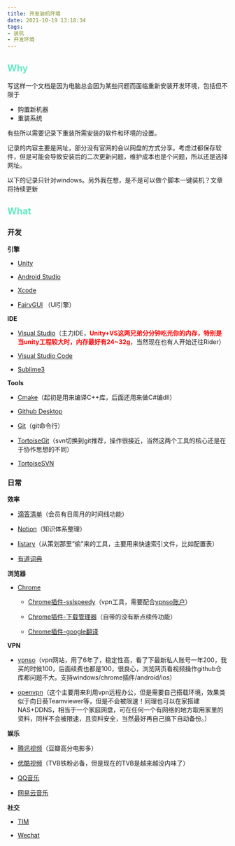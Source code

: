 ```yaml
---
title: 开发装机环境
date: 2021-10-19 13:18:34
tags: 
- 装机
- 开发环境
---
```


## <font color=#64EBC1>Why</font>

写这样一个文档是因为电脑总会因为某些问题而面临重新安装开发环境，包括但不限于

- 购置新机器
- 重装系统

有些所以需要记录下重装所需安装的软件和环境的设置。

记录的内容主要是网址，部分没有官网的会以网盘的方式分享。考虑过都保存软件，但是可能会导致安装后的二次更新问题，维护成本也是个问题，所以还是选择网址。

以下的记录只针对windows。另外我在想，是不是可以做个脚本一键装机？文章将持续更新

<!-- more -->

## <font color=#64EBC1>What</font>

### 开发

**引擎**

- [Unity](https://unity.cn/releases/full/2021)

- [Android Studio](https://developer.android.com/studio) 

- [Xcode](https://developer.apple.com/xcode/resources/) 

- [FairyGUI](https://www.fairygui.com/) （UI引擎）

**IDE**

- [Visual Studio](https://visualstudio.microsoft.com/zh-hans/vs/)（主力IDE，<font color=#ff0000>**Unity+VS这两兄弟分分钟吃光你的内存，特别是当unity工程较大时，内存最好有24~32g**</font>，当然现在也有人开始迁往Rider）

- [Visual Studio Code](https://code.visualstudio.com/?wt.mc_id=vscom_downloads)

- [Sublime3](https://www.sublimetext.com/3) 

**Tools**

- [Cmake](https://cmake.org/download/)（起初是用来编译C++库，后面还用来做C#编dll）

- [Github Desktop](https://desktop.github.com/)

- [Git](https://git-scm.com/downloads)（git命令行）

- [TortoiseGit](https://tortoisegit.org/download/)（svn切换到git推荐，操作很接近，当然这两个工具的核心还是在于协作思想的不同）

- [TortoiseSVN](https://tortoisesvn.net/downloads.zh.html)

### 日常

**效率**

- [滴答清单](https://dida365.com/about/download)（会员有日周月的时间线功能）

- [Notion](https://www.notion.so/desktop)（知识体系整理）

- [listary](https://www.listary.com/download)（从策划那里“偷”来的工具，主要用来快速索引文件，比如配置表）

- [有道词典](https://cidian.youdao.com/index.html)

**浏览器**

- [Chrome](https://dl.google.com/tag/s/appguid%3D%7B8A69D345-D564-463C-AFF1-A69D9E530F96%7D%26iid%3D%7B77CCCA8B-F59C-E570-E701-E2575690F29C%7D%26lang%3Dzh-CN%26browser%3D3%26usagestats%3D0%26appname%3DGoogle%2520Chrome%26needsadmin%3Dprefers%26ap%3Dx64-stable-statsdef_1%26installdataindex%3Dempty/chrome/install/ChromeStandaloneSetup64.exe)

    - [Chrome插件-sslspeedy](https://chrome.google.com/webstore/detail/sslspeedy/lmdbclggelcpbeoamojllkghfalbjeja)（vpn工具，需要配合[vpnso账户](https://1937o.com/main.php)）

    - [Chrome插件-下载管理器](https://chrome.google.com/webstore/detail/chrono-download-manager/mciiogijehkdemklbdcbfkefimifhecn?utm_source=chrome-ntp-icon)（自带的没有断点续传功能）  
  
    - [Chrome插件-google翻译](https://chrome.google.com/webstore/detail/google-translate/aapbdbdomjkkjkaonfhkkikfgjllcleb?utm_source=chrome-ntp-icon)

**VPN**

- [vpnso](https://1937o.com/main.php)（vpn网站，用了6年了，稳定性高，看了下最新私人账号一年200，我买的时候100，后面续费也都是100，很良心，浏览网页看视频操作github仓库都问题不大。支持windows/chrome插件/android/ios）

- [openvpn](https://openvpn.net/community-downloads/)（这个主要用来利用vpn远程办公，但是需要自己搭载环境，效果类似于向日葵Teamviewer等，但是不会被限速！同理也可以在家搭建NAS+DDNS，相当于一个家庭网盘，可在任何一个有网络的地方取用家里的资料，同样不会被限速，且资料安全，当然最好再自己搞下自动备份。）

**娱乐**

- [腾讯视频](http://v.qq.com/download.html)（豆瓣高分电影多）

- [优酷视频](https://pd.youku.com/pc?spm=a2hpd.20022520.carousel.3!3~A)（TVB铁粉必备，但是现在的TVB是越来越没内味了）

- [QQ音乐](https://y.qq.com/download/download.html)

- [网易云音乐](https://music.163.com/#/download)

**社交**

- [TIM](https://tim.qq.com/download.html)

- [Wechat](https://windows.weixin.qq.com/?lang=zh_CN)